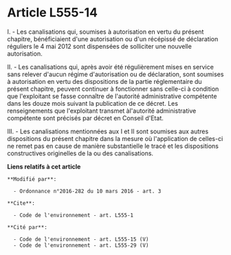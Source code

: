 # Article L555-14

I. - Les canalisations qui, soumises à autorisation en vertu du présent chapitre, bénéficiaient d'une autorisation ou d'un
récépissé de déclaration réguliers le 4 mai 2012 sont dispensées de solliciter une nouvelle autorisation. 

II. - Les canalisations qui, après avoir été régulièrement mises en service sans relever d'aucun régime d'autorisation ou de
déclaration, sont soumises à autorisation en vertu des dispositions de la partie réglementaire du présent chapitre, peuvent
continuer à fonctionner sans celle-ci à condition que l'exploitant se fasse connaître de l'autorité administrative compétente
dans les douze mois suivant la publication de ce décret. Les renseignements que l'exploitant transmet àl'autorité
administrative compétente sont précisés par décret en Conseil d'Etat. 

III. - Les canalisations mentionnées aux I et II sont soumises aux autres dispositions du présent chapitre dans la mesure où
l'application de celles-ci ne remet pas en cause de manière substantielle le tracé et les dispositions constructives
originelles de la ou des canalisations.

**Liens relatifs à cet article**

	**Modifié par**:

	  - Ordonnance n°2016-282 du 10 mars 2016 - art. 3

	**Cite**:

	  - Code de l'environnement - art. L555-1

	**Cité par**:

	  - Code de l'environnement - art. L555-15 (V)
	  - Code de l'environnement - art. L555-29 (V)
